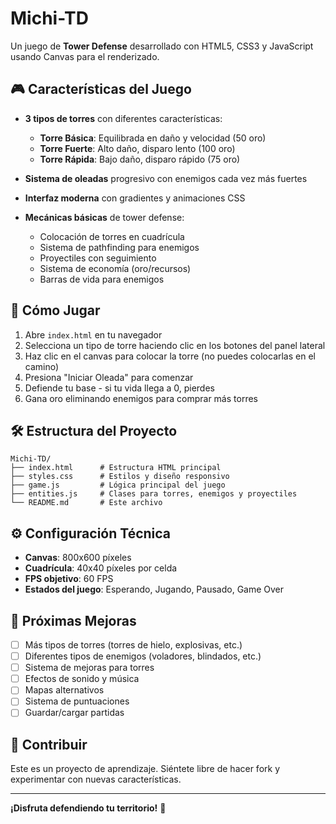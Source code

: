 # Michi-TD

Un juego de **Tower Defense** desarrollado con HTML5, CSS3 y JavaScript usando Canvas para el renderizado.

## 🎮 Características del Juego

- **3 tipos de torres** con diferentes características:
  - **Torre Básica**: Equilibrada en daño y velocidad (50 oro)
  - **Torre Fuerte**: Alto daño, disparo lento (100 oro)
  - **Torre Rápida**: Bajo daño, disparo rápido (75 oro)

- **Sistema de oleadas** progresivo con enemigos cada vez más fuertes
- **Interfaz moderna** con gradientes y animaciones CSS
- **Mecánicas básicas** de tower defense:
  - Colocación de torres en cuadrícula
  - Sistema de pathfinding para enemigos
  - Proyectiles con seguimiento
  - Sistema de economía (oro/recursos)
  - Barras de vida para enemigos

## 🚀 Cómo Jugar

1. Abre `index.html` en tu navegador
2. Selecciona un tipo de torre haciendo clic en los botones del panel lateral
3. Haz clic en el canvas para colocar la torre (no puedes colocarlas en el camino)
4. Presiona "Iniciar Oleada" para comenzar
5. Defiende tu base - si tu vida llega a 0, pierdes
6. Gana oro eliminando enemigos para comprar más torres

## 🛠️ Estructura del Proyecto

```
Michi-TD/
├── index.html      # Estructura HTML principal
├── styles.css      # Estilos y diseño responsivo
├── game.js         # Lógica principal del juego
├── entities.js     # Clases para torres, enemigos y proyectiles
└── README.md       # Este archivo
```

## ⚙️ Configuración Técnica

- **Canvas**: 800x600 píxeles
- **Cuadrícula**: 40x40 píxeles por celda
- **FPS objetivo**: 60 FPS
- **Estados del juego**: Esperando, Jugando, Pausado, Game Over

## 🎯 Próximas Mejoras

- [ ] Más tipos de torres (torres de hielo, explosivas, etc.)
- [ ] Diferentes tipos de enemigos (voladores, blindados, etc.)
- [ ] Sistema de mejoras para torres
- [ ] Efectos de sonido y música
- [ ] Mapas alternativos
- [ ] Sistema de puntuaciones
- [ ] Guardar/cargar partidas

## 🤝 Contribuir

Este es un proyecto de aprendizaje. Siéntete libre de hacer fork y experimentar con nuevas características.

---

**¡Disfruta defendiendo tu territorio!** 🏰